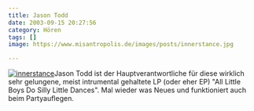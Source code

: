 ```yaml
---
title: Jason Todd
date: 2003-09-15 20:27:56
category: Hören
tags: []
image: https://www.misantropolis.de/images/posts/innerstance.jpg

---
```


[![](http://www.misantropolis.de/wp-content/uploads/2008/04/innerstance.jpg "innerstance")](http://www.misantropolis.de/wp-content/uploads/2008/04/innerstance.jpg)Jason Todd ist der Hauptverantwortliche für diese wirklich sehr gelungene, meist intrumental gehaltete LP (oder eher EP) "All Little Boys Do Silly Little Dances". Mal wieder was Neues und funktioniert auch beim Partyauflegen.
